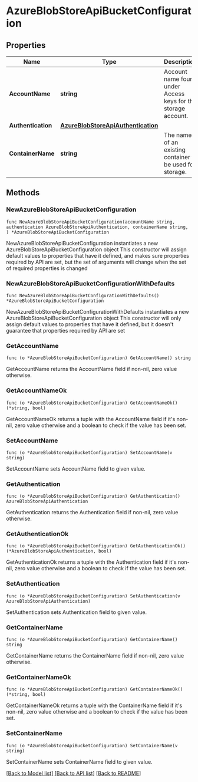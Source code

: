 # AzureBlobStoreApiBucketConfiguration

## Properties

Name | Type | Description | Notes
------------ | ------------- | ------------- | -------------
**AccountName** | **string** | Account name found under Access keys for the storage account. | 
**Authentication** | [**AzureBlobStoreApiAuthentication**](AzureBlobStoreApiAuthentication.md) |  | 
**ContainerName** | **string** | The name of an existing container to be used for storage. | 

## Methods

### NewAzureBlobStoreApiBucketConfiguration

`func NewAzureBlobStoreApiBucketConfiguration(accountName string, authentication AzureBlobStoreApiAuthentication, containerName string, ) *AzureBlobStoreApiBucketConfiguration`

NewAzureBlobStoreApiBucketConfiguration instantiates a new AzureBlobStoreApiBucketConfiguration object
This constructor will assign default values to properties that have it defined,
and makes sure properties required by API are set, but the set of arguments
will change when the set of required properties is changed

### NewAzureBlobStoreApiBucketConfigurationWithDefaults

`func NewAzureBlobStoreApiBucketConfigurationWithDefaults() *AzureBlobStoreApiBucketConfiguration`

NewAzureBlobStoreApiBucketConfigurationWithDefaults instantiates a new AzureBlobStoreApiBucketConfiguration object
This constructor will only assign default values to properties that have it defined,
but it doesn't guarantee that properties required by API are set

### GetAccountName

`func (o *AzureBlobStoreApiBucketConfiguration) GetAccountName() string`

GetAccountName returns the AccountName field if non-nil, zero value otherwise.

### GetAccountNameOk

`func (o *AzureBlobStoreApiBucketConfiguration) GetAccountNameOk() (*string, bool)`

GetAccountNameOk returns a tuple with the AccountName field if it's non-nil, zero value otherwise
and a boolean to check if the value has been set.

### SetAccountName

`func (o *AzureBlobStoreApiBucketConfiguration) SetAccountName(v string)`

SetAccountName sets AccountName field to given value.


### GetAuthentication

`func (o *AzureBlobStoreApiBucketConfiguration) GetAuthentication() AzureBlobStoreApiAuthentication`

GetAuthentication returns the Authentication field if non-nil, zero value otherwise.

### GetAuthenticationOk

`func (o *AzureBlobStoreApiBucketConfiguration) GetAuthenticationOk() (*AzureBlobStoreApiAuthentication, bool)`

GetAuthenticationOk returns a tuple with the Authentication field if it's non-nil, zero value otherwise
and a boolean to check if the value has been set.

### SetAuthentication

`func (o *AzureBlobStoreApiBucketConfiguration) SetAuthentication(v AzureBlobStoreApiAuthentication)`

SetAuthentication sets Authentication field to given value.


### GetContainerName

`func (o *AzureBlobStoreApiBucketConfiguration) GetContainerName() string`

GetContainerName returns the ContainerName field if non-nil, zero value otherwise.

### GetContainerNameOk

`func (o *AzureBlobStoreApiBucketConfiguration) GetContainerNameOk() (*string, bool)`

GetContainerNameOk returns a tuple with the ContainerName field if it's non-nil, zero value otherwise
and a boolean to check if the value has been set.

### SetContainerName

`func (o *AzureBlobStoreApiBucketConfiguration) SetContainerName(v string)`

SetContainerName sets ContainerName field to given value.



[[Back to Model list]](../README.md#documentation-for-models) [[Back to API list]](../README.md#documentation-for-api-endpoints) [[Back to README]](../README.md)



